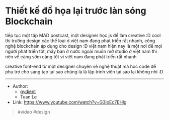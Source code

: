 # Thiết kế đồ họa lại trước làn sóng Blockchain

tiếp tục một tập MAD postcast,
một designer học js để làm creative :D cool
thị trường design các thể loại ở việt nam đang phát triển rất nhanh,
công nghệ blockchain áp dụng cho design :D
việt nam hiện nay là một nơi để mọi người phát triển tốt,
mấy bạn ở nước ngoài muốn mở studio ở việt nam thì nên về càng sớm càng tốt
vì việt nam đang phát triển rất nhanh

creative font-end từ một designer chuyên về nghệ thuật mà hoc code để phụ trợ cho sáng tạo tại sao chúng là là lập trình viên tại sao lại không nhỉ :D

---

- Author:
  - [gydient](gydient.md)
  - Tuan Le
- Link: https://www.youtube.com/watch?v=G3IoEc7EHlg

> #video #design

